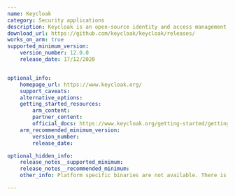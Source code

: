 ```yaml
---
name: Keycloak
category: Security applications
description: Keycloak is an open-source identity and access management solution for modern applications and services, built on top of industry security standard protocols.
download_url: https://github.com/keycloak/keycloak/releases/
works_on_arm: true
supported_minimum_version:
    version_number: 12.0.0
    release_date: 17/12/2020


optional_info:
    homepage_url: https://www.keycloak.org/
    support_caveats:
    alternative_options:
    getting_started_resources:
        arm_content:
        partner_content:
        official_docs: https://www.keycloak.org/getting-started/getting-started-zip
    arm_recommended_minimum_version:
        version_number:
        release_date:

optional_hidden_info:
    release_notes__supported_minimum:
    release_notes__recommended_minimum:
    other_info: Platform specific binaries are not available. There is no announcement about ARM64 in the release notes. Keycloak ran successfully on Neoverse N1 with the minimum version available in the github releases, i.e. 12.0.0, following the method [here](https://www.keycloak.org/getting-started/getting-started-zip).

---
```

